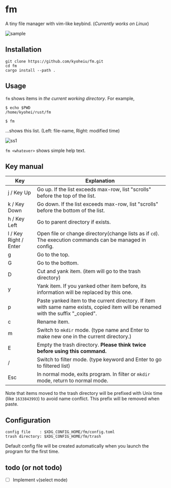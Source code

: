 # fm

A tiny file manager with vim-like keybind.
(_Currently works on Linux_)

![sample](https://github.com/kyoheiu/fm/blob/main/screenshots/sample.gif)

## Installation

```
git clone https://github.com/kyoheiu/fm.git
cd fm
cargo install --path .
```

## Usage

`fm` shows items in _the current working directory_. For example,

```
$ echo $PWD
/home/kyohei/rust/fm

$ fm
```

...shows this list. (Left: file-name, Right: modified time)

![ss1](https://github.com/kyoheiu/fm/blob/main/screenshots/1.jpg)

`fm <whatever>` shows simple help text.

## Key manual

| Key                   | Explanation                                                                                                                        |
| --------------------- | ---------------------------------------------------------------------------------------------------------------------------------- |
| j / Key Up            | Go up. If the list exceeds max-row, list "scrolls" before the top of the list.                                                     |
| k / Key Down          | Go down. If the list exceeds max-row, list "scrolls" before the bottom of the list.                                                |
| h / Key Left          | Go to parent directory if exists.                                                                                                  |
| l / Key Right / Enter | Open file or change directory(change lists as if `cd`). The execution commands can be managed in config.                           |
| g                     | Go to the top.                                                                                                                     |
| G                     | Go to the bottom.                                                                                                                  |
| D                     | Cut and yank item. (item will go to the trash directory)                                                                           |
| y                     | Yank item. If you yanked other item before, its information will be replaced by this one.                                          |
| p                     | Paste yanked item to the current directory. If item with same name exists, copied item will be renamed with the suffix "\_copied". |
| c                     | Rename item.                                                                                                                       |
| m                     | Switch to `mkdir` mode. (type name and Enter to make new one in the current directory.)                                            |
| E                     | Empty the trash directory. **Please think twice before using this command.**                                                       |
| /                     | Switch to filter mode. (type keyword and Enter to go to filtered list)                                                             |
| Esc                   | In normal mode, exits program. In filter or `mkdir` mode, return to normal mode.                                                   |

Note that items moved to the trash directory will be prefixed with Unix time (like `1633843993`) to avoid name conflict. This prefix will be removed when paste.

## Configuration

```
config file    : $XDG_CONFIG_HOME/fm/config.toml
trash directory: $XDG_CONFIG_HOME/fm/trash
```

Default config file will be created automatically when you launch the program for the first time.

## todo (or not todo)

- [ ] Implement `v`(select mode)

